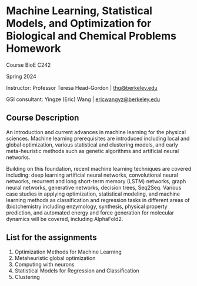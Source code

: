 # Machine Learning, Statistical Models, and Optimization for Biological and Chemical Problems Homework
Course BioE C242

Spring 2024

Instructor: 
Professor Teresa Head-Gordon | thg@berkeley.edu

GSI consultant: 
Yingze (Eric) Wang | ericwangyz@berkeley.edu

## Course Description
An introduction and current advances in machine learning for the physical sciences. Machine learning prerequisites are introduced including local and global optimization, various statistical and clustering models, and early meta-heuristic methods such as genetic algorithms and artificial neural networks. 

Building on this foundation, recent machine learning techniques are covered including: deep learning artificial neural networks, convolutional neural networks, recurrent and long short-term memory (LSTM) networks, graph neural networks, generative networks, decision trees, Seq2Seq. Various case studies in applying optimization, statistical modeling, and machine learning methods as classification and regression tasks in different areas of (bio)chemistry including enzymology, synthesis, physical property prediction, and automated energy and force generation for molecular dynamics will be covered, including AlphaFold2.

## List for the assignments
1. Optimization Methods for Machine Learning
2. Metaheuristic global optimization
3. Computing with neurons
4. Statistical Models for Regression and Classification
5. Clustering
